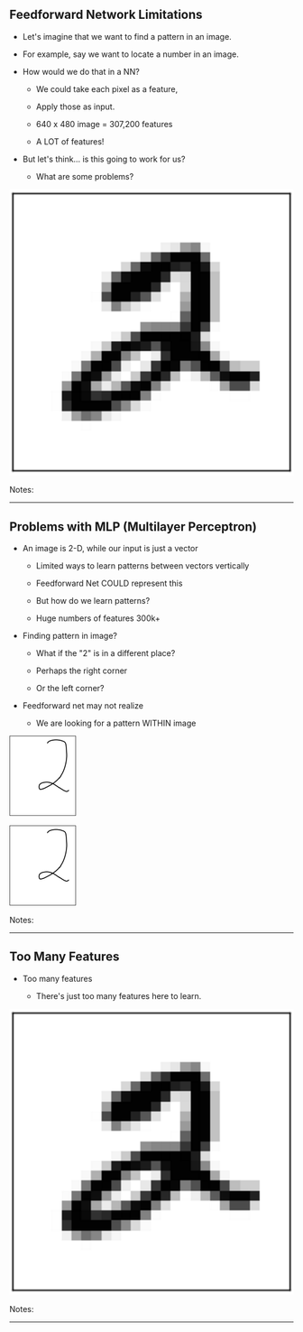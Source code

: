 ## Feedforward Network Limitations


 * Let's imagine that we want to find a pattern in an image.

 * For example, say we want to locate a number in an image.

 * How would we do that in a NN?

     - We could take each pixel as a feature,

     - Apply those as input.

     - 640 x 480 image = 307,200 features

     - A LOT of features!

 * But let's think… is this going to work for us? 

     - What are some problems?

![](../../assets/images/deep-learning/3rd-party/Introduction-to-Neural-Networks--Feedforward-Network-Limitations-0.png) <!-- {"left" : 4.15, "top" : 5.08, "height" : 1.95, "width" : 1.94} -->

Notes: 



---
## Problems with MLP (Multilayer Perceptron) 


 * An image is 2-D, while our input is just a vector

     - Limited ways to learn patterns between vectors vertically

     - Feedforward Net COULD represent this

     - But how do we learn patterns?

     - Huge numbers of features 300k+

 * Finding pattern in image?

     - What if the "2" is in a different place?

     - Perhaps the right corner

     - Or the left corner?

 * Feedforward net may not realize

     - We are looking for a pattern WITHIN image


![](../../assets/images/deep-learning/3rd-party/Multilayer-Perceptron.png) <!-- {"left" : 7.93, "top" : 2.41, "height" : 2.08, "width" : 1.73} -->

![](../../assets/images/deep-learning/3rd-party/Multilayer-Perceptron.png) <!-- {"left" : 7.93, "top" : 4.81, "height" : 2.08, "width" : 1.73} -->



Notes:

---

## Too Many Features

 * Too many features

     - There's just too many features here to learn.

![](../../assets/images/deep-learning/Introduction-to-Neural-Networks--Problems-with-MLP-Multilayer-Perceptron--0.png) <!-- {"left" : 3.3, "top" : 2.47, "height" : 3.67, "width" : 3.64} -->



Notes: 

---
